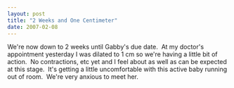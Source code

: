 ```yaml
---
layout: post
title: "2 Weeks and One Centimeter"
date: 2007-02-08
---
```


We're now down to 2 weeks until Gabby's due date.  At my doctor's appointment yesterday I was dilated to 1 cm so we're having a little bit of action.  No contractions, etc yet and I feel about as well as can be expected at this stage.  It's getting a little uncomfortable with this active baby running out of room.  We're very anxious to meet her.